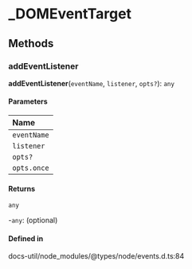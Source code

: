 # \_DOMEventTarget

## Methods

### addEventListener

**addEventListener**(`eventName`, `listener`, `opts?`): `any`

#### Parameters

| Name |
| :------ |
| `eventName` | `string` |
| `listener` | (...`args`: `any`[]) => `void` |
| `opts?` | `object` |
| `opts.once` | `boolean` |

#### Returns

`any`

-`any`: (optional) 

#### Defined in

docs-util/node_modules/@types/node/events.d.ts:84
